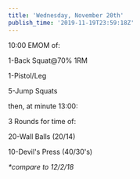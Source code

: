```yaml
---
title: 'Wednesday, November 20th'
publish_time: '2019-11-19T23:59:18Z'
---
```


10:00 EMOM of:

1-Back Squat\@70% 1RM

1-Pistol/Leg

5-Jump Squats

then, at minute 13:00:

3 Rounds for time of:

20-Wall Balls (20/14)

10-Devil's Press (40/30's)

*\*compare to 12/2/18*
